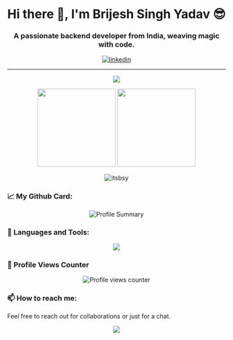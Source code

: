 <h1 align="center">Hi there 👋, I'm Brijesh Singh Yadav 😎</h1>

<h3 align="center">A passionate backend developer from India, weaving magic with code.</h3>

<p align="center">
<a href="https://www.linkedin.com/in/itsbsy" target="blank">
  <img align="center" src="https://img.shields.io/badge/-itsbsy-0077B5?style=flat&logo=linkedin&logoColor=white" alt="linkedin"/>
</a>
</p>

---


<p align="center">
  <img src="https://readme-typing-svg.herokuapp.com?lines=Backend+Development;Always+learning+new+things;Open+Source+Enthusiast;&center=true&width=500&height=50">
</p>

<div align="center">
  <img height="180em" src="https://github-readme-stats.vercel.app/api?username=w3villa-brijesh&show_icons=true&theme=radical&include_all_commits=true&count_private=true&cache_seconds=1800"/>
  <img height="180em" src="https://github-readme-stats.vercel.app/api/top-langs/?username=w3villa-brijesh&layout=compact&langs_count=7&theme=radical"/>
</div>


<p align="center">
  <img src="https://github-readme-streak-stats.herokuapp.com/?user=w3villa-brijesh&theme=dark" alt="itsbsy" />
</p>

### 📈 My Github Card:

<p align="center">
  <img src="https://github-profile-summary-cards.vercel.app/api/cards/profile-details?username=w3villa-brijesh&theme=vue" alt="Profile Summary" />
</p>



### 🧰 Languages and Tools:

<p align="center">
  <img src="https://skillicons.dev/icons?i=js,ts,html,css,python,nodejs,docker,nestjs,git,github,mongodb,mysql,neo4j,npm,redis,slack,vscode&perline=8" />
</p>



### 👀 Profile Views Counter

<p align="center">
  <img src="https://profile-counter.glitch.me/itsbsy/count.svg?" alt="Profile views counter"/>
</p>

### 📫 How to reach me:

Feel free to reach out for collaborations or just for a chat.

<p align="center">
  <a href="brijeshsinghyadav.9@gmail.com">
    <img src="https://skillicons.dev/icons?i=gmail" />
  </a>
</p>
